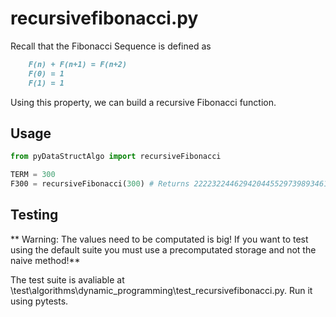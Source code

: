 # recursivefibonacci.py

Recall that the Fibonacci Sequence is defined as

```markdown
    F(n) + F(n+1) = F(n+2)
    F(0) = 1
    F(1) = 1
```
 
Using this property, we can build a recursive Fibonacci function.

## Usage

```python
from pyDataStructAlgo import recursiveFibonacci

TERM = 300
F300 = recursiveFibonacci(300) # Returns 222232244629420445529739893461909967206666939096499764990979600
```

## Testing

** Warning: The values need to be computated is big! If you want to test using the default suite you must use a precomputated storage and not the naive method!**

The test suite is avaliable at \test\algorithms\dynamic_programming\test_recursivefibonacci.py. Run it using pytests.
